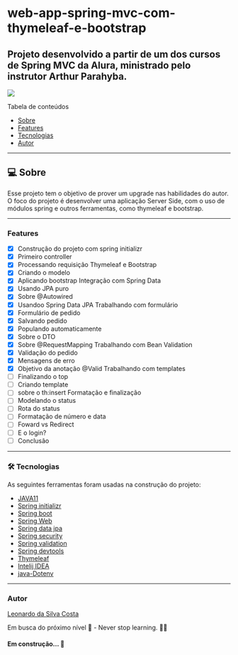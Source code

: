 # web-app-spring-mvc-com-thymeleaf-e-bootstrap
## Projeto desenvolvido a partir de um dos cursos de Spring MVC da Alura, ministrado pelo instrutor Arthur Parahyba.
<img src="https://img.shields.io/static/v1?label=Spring&message=Study&color=6DB33F&style=for-the-badge&logo=SpringBoot">

Tabela de conteúdos

<!--ts-->
   * [Sobre](#Sobre)
   * [Features](#Sobre)
   * [Tecnologias](#tecnologias)
   * [Autor](#Sobre)
<!--te-->

---

## 💻 Sobre

Esse projeto tem o objetivo de prover um upgrade nas habilidades do autor.
O foco do projeto é desenvolver uma aplicação Server Side, com o uso de módulos spring e outros ferramentas, como thymeleaf e bootstrap.

---

### Features

- [x] Construção do projeto com spring initializr
- [x] Primeiro controller
- [x] Processando requisição
Thymeleaf e Bootstrap
- [x] Criando o modelo
- [x] Aplicando bootstrap
Integração com Spring Data
- [x] Usando JPA puro
- [x] Sobre @Autowired
- [X] Usandoo Spring Data JPA
Trabalhando com formulário
- [x] Formulário de pedido
- [x] Salvando pedido
- [x] Populando automaticamente
- [x] Sobre o DTO
- [x] Sobre @RequestMapping
Trabalhando com Bean Validation
- [x] Validação do pedido
- [x] Mensagens de erro
- [x] Objetivo da anotação @Valid
Trabalhando com templates
- [ ] Finalizando o top
- [ ] Criando template
- [ ] sobre o th:insert
Formatação e finalização
- [ ] Modelando o status
- [ ] Rota do status
- [ ] Formatação de número e data
- [ ] Foward vs Redirect
- [ ] E o login?
- [ ] Conclusão

---

### 🛠 Tecnologias

As seguintes ferramentas foram usadas na construção do projeto:

- [JAVA11](https://www.oracle.com/br/java/technologies/javase/jdk11-archive-downloads.html)
- [Spring initializr](https://start.spring.io/)
- [Spring boot](https://spring.io/projects/spring-boot)
- [Spring Web](https://docs.spring.io/spring-framework/docs/3.2.x/spring-framework-reference/html/mvc.html)
- [Spring data jpa](https://spring.io/projects/spring-data-jpa)
- [Spring security](https://spring.io/projects/spring-security)
- [Spring validation](https://docs.spring.io/spring-framework/docs/3.2.x/spring-framework-reference/html/validation.html)
- [Spring devtools](https://docs.spring.io/spring-boot/docs/1.5.16.RELEASE/reference/html/using-boot-devtools.html)
- [Thymeleaf](https://www.thymeleaf.org/)
- [Intelij IDEA](https://www.jetbrains.com/pt-br/idea/)
- [java-Dotenv](https://github.com/cdimascio/java-dotenv)

---

### Autor
[Leonardo da Silva Costa](https://www.linkedin.com/in/leonardo-costa-b49b8062/)

Em busca do próximo nível 🚀 - Never stop learning. 🧑‍🎓


<h4> 
	Em construção... 👷
</h4>
